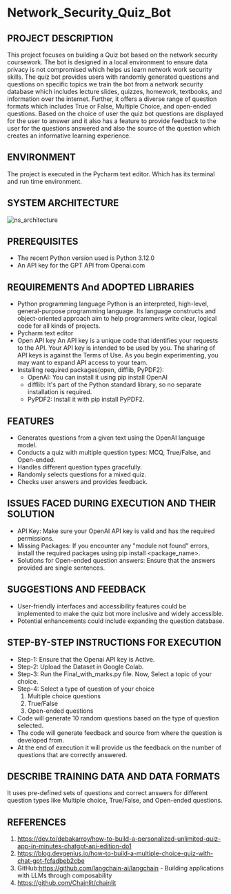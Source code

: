 # Network_Security_Quiz_Bot
## PROJECT DESCRIPTION

This project focuses on building a Quiz bot based on the network security coursework. The bot is designed in a local environment to ensure data privacy is not compromised which helps us learn network work security skills. The quiz bot provides users with randomly generated questions and questions on specific topics we train the bot from a network security database which includes lecture slides, quizzes, homework, textbooks, and information over the internet. Further, it offers a diverse range of question formats which includes True or False, Multiple Choice, and open-ended questions. Based on the choice of user the quiz bot questions are displayed for the user to answer and it also has a feature to provide feedback to the user for the questions answered and also the source of the question which creates an informative learning experience.

## ENVIRONMENT
The project is executed in the Pycharm text editor. Which has its terminal and run time environment.
## SYSTEM ARCHITECTURE
 ![ns_architecture](https://github.com/preethi02785/Network_Security_quiz_bot/assets/70713106/5f1577cf-7323-4708-bbd2-d596c40a7d4e)


## PREREQUISITES
* The recent Python version used is Python 3.12.0
* An API key for the GPT API from Openai.com
  
## REQUIREMENTS And ADOPTED LIBRARIES
* Python programming language
Python is an interpreted, high-level, general-purpose programming language. Its language constructs and object-oriented approach aim to help programmers write clear, logical code for all kinds of projects.
* Pycharm text editor
* Open API key
An API key is a unique code that identifies your requests to the API. Your API key is intended to be used by you. The sharing of API keys is against the Terms of Use. As you begin experimenting, you may want to expand API access to your team.
* Installing required packages(open, difflib, PyPDF2):
  * OpenAI: You can install it using pip install OpenAI
  * difflib: It's part of the Python standard library, so no separate installation is required.
  * PyPDF2: Install it with pip install PyPDF2. 

## FEATURES
* Generates questions from a given text using the OpenAI language model.
* Conducts a quiz with multiple question types: MCQ, True/False, and Open-ended.
* Handles different question types gracefully.
* Randomly selects questions for a mixed quiz.
* Checks user answers and provides feedback.

## ISSUES FACED DURING EXECUTION AND THEIR SOLUTION
* API Key: Make sure your OpenAI API key is valid and has the required permissions.
* Missing Packages: If you encounter any "module not found" errors, install the required packages using pip install <package_name>.
* Solutions for Open-ended question answers: Ensure that the answers provided are single sentences.

## SUGGESTIONS AND FEEDBACK
* User-friendly interfaces and accessibility features could be implemented to make the quiz bot more inclusive and widely accessible.
* Potential enhancements could include expanding the question database.

## STEP-BY-STEP INSTRUCTIONS FOR EXECUTION
* Step-1:
Ensure that the Openai API key is Active.
* Step-2:
Upload the Dataset in Google Colab.
* Step-3:
Run the Final_with_marks.py file.
Now, Select a topic of your choice.
* Step-4:
Select a type of question of your choice
  1. Multiple choice questions
  2. True/False
  3. Open-ended questions
 * Code will generate 10 random questions based on the type of question selected.
 * The code will generate feedback and source from where the question is developed from.
 * At the end of execution it will provide us the feedback on the number of questions that are correctly answered.

## DESCRIBE TRAINING DATA AND DATA FORMATS
 It uses pre-defined sets of questions and correct answers for different question types like Multiple choice, True/False, and Open-ended questions.
## REFERENCES
1. https://dev.to/debakarroy/how-to-build-a-personalized-unlimited-quiz-app-in-minutes-chatgpt-api-edition-do1
2. https://blog.devgenius.io/how-to-build-a-multiple-choice-quiz-with-chat-gpt-fcfadbeb2cbe
3. GitHub:https://github.com/langchain-ai/langchain - Building applications with LLMs through composability
4. https://github.com/Chainlit/chainlit
   


 

